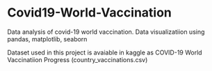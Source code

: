 # Covid19-World-Vaccination

Data analysis of covid-19 world vaccination.
Data visualizatiion using pandas, matplotlib, seaborn

Dataset used in this project is avaiable in kaggle as COVID-19 World Vaccinatiion Progress (country_vaccinations.csv)
